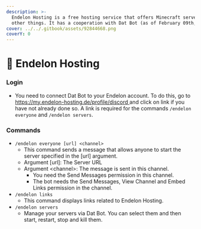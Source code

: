```yaml
---
description: >-
  Endelon Hosting is a free hosting service that offers Minecraft servers, among
  other things. It has a cooperation with Dat Bot (as of February 09th, 2024).
cover: ../../.gitbook/assets/92844668.png
coverY: 0
---
```


# 💎 Endelon Hosting

### Login

* You need to connect Dat Bot to your Endelon account. To do this, go to [https://my.endelon-hosting.de/profile/discord ](https://my.endelon-hosting.de/profile/discord) and click on link if you have not already done so. A link is required for the commands `/endelon everyone` and `/endelon servers`.

### Commands

* `/endelon everyone [url] <channel>`
  * This command sends a message that allows anyone to start the server specified in the \[url] argument.
  * Argument \[url]: The Server URL
  * Argument \<channel>: The message is sent in this channel.
    * You need the Send Messages permission in this channel.
    * The bot needs the Send Messages, View Channel and Embed Links permission in the channel.
* `/endelon links`
  * This command displays links related to Endelon Hosting.
* `/endelon servers`
  * Manage your servers via Dat Bot. You can select them and then start, restart, stop and kill them.
